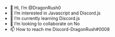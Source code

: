 - 👋 Hi, I’m @DragonRush0
- 👀 I’m interested in Javascript and Discord.js
- 🌱 I’m currently learning Discord.js
- 💞️ I’m looking to collaborate on No
- 📫 How to reach me Discord-DragonRush#0008

<!---
DragonRush0/DragonRush0 is a ✨ special ✨ repository because its `README.md` (this file) appears on your GitHub profile.
You can click the Preview link to take a look at your changes.
--->
